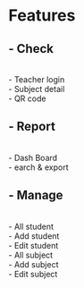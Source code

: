# Features
## - Check
  <br>- Teacher login
  <br>- Subject detail
  <br>- QR code
## - Report
  <br>- Dash Board
  <br>- earch & export
## - Manage
  <br>- All student
  <br>- Add student
  <br>- Edit student
  <br>- All subject
  <br>- Add subject
  <br>- Edit subject
